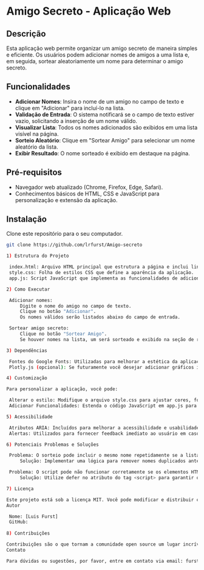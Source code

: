 # Amigo Secreto - Aplicação Web

## Descrição

Esta aplicação web permite organizar um amigo secreto de maneira simples e eficiente. Os usuários podem adicionar nomes de amigos a uma lista e, em seguida, sortear aleatoriamente um nome para determinar o amigo secreto.

## Funcionalidades

- **Adicionar Nomes**: Insira o nome de um amigo no campo de texto e clique em "Adicionar" para incluí-lo na lista.
- **Validação de Entrada**: O sistema notificará se o campo de texto estiver vazio, solicitando a inserção de um nome válido.
- **Visualizar Lista**: Todos os nomes adicionados são exibidos em uma lista visível na página.
- **Sorteio Aleatório**: Clique em "Sortear Amigo" para selecionar um nome aleatório da lista.
- **Exibir Resultado**: O nome sorteado é exibido em destaque na página.

## Pré-requisitos

- Navegador web atualizado (Chrome, Firefox, Edge, Safari).
- Conhecimentos básicos de HTML, CSS e JavaScript para personalização e extensão da aplicação.

## Instalação

Clone este repositório para o seu computador.
   ```bash
   git clone https://github.com/lrfurst/Amigo-secreto

1) Estrutura do Projeto

    index.html: Arquivo HTML principal que estrutura a página e inclui links para os arquivos CSS e JavaScript.
    style.css: Folha de estilos CSS que define a aparência da aplicação.
    app.js: Script JavaScript que implementa as funcionalidades de adicionar nomes, validar entradas e realizar o sorteio.

2) Como Executar

    Adicionar nomes:
        Digite o nome do amigo no campo de texto.
        Clique no botão "Adicionar".
        Os nomes válidos serão listados abaixo do campo de entrada.

    Sortear amigo secreto:
        Clique no botão "Sortear Amigo".
        Se houver nomes na lista, um será sorteado e exibido na seção de resultados.

3) Dependências

    Fontes do Google Fonts: Utilizadas para melhorar a estética da aplicação (Inter e Merriweather).
    Plotly.js (opcional): Se futuramente você desejar adicionar gráficos interativos para visualização de dados.

4) Customização

Para personalizar a aplicação, você pode:

    Alterar o estilo: Modifique o arquivo style.css para ajustar cores, fontes e disposição dos elementos.
    Adicionar Funcionalidades: Estenda o código JavaScript em app.js para incluir novas funcionalidades, como limpar a lista ou adicionar categorias ao sorteio.

5) Acessibilidade

    Atributos ARIA: Incluídos para melhorar a acessibilidade e usabilidade por dispositivos assistivos.
    Alertas: Utilizados para fornecer feedback imediato ao usuário em caso de entradas inválidas.

6) Potenciais Problemas e Soluções

    Problema: O sorteio pode incluir o mesmo nome repetidamente se a lista tiver entradas duplicadas.
        Solução: Implementar uma lógica para remover nomes duplicados antes do sorteio.

    Problema: O script pode não funcionar corretamente se os elementos HTML não forem carregados antes da execução do JavaScript.
        Solução: Utilize defer no atributo do tag <script> para garantir que o script seja executado após o carregamento do HTML.

7) Licença

Este projeto está sob a licença MIT. Você pode modificar e distribuir conforme necessário, desde que o aviso de copyright seja mantido.
Autor

    Nome: [Luis Furst]
    GitHub: 
    
8) Contribuições

Contribuições são o que tornam a comunidade open source um lugar incrível para aprender, inspirar e criar. Qualquer contribuição para este projeto é muito bem-vinda!
Contato

Para dúvidas ou sugestões, por favor, entre em contato via email: furst.luis@email.com.
